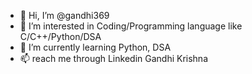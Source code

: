 - 👋 Hi, I’m @gandhi369
- 👀 I’m interested in Coding/Programming language like C/C++/Python/DSA
- 🌱 I’m currently learning Python, DSA
- 📫 reach me through Linkedin Gandhi Krishna

<!---
gandhi369/gandhi369 is a ✨ special ✨ repository because its `README.md` (this file) appears on your GitHub profile.
You can click the Preview link to take a look at your changes.
--->

